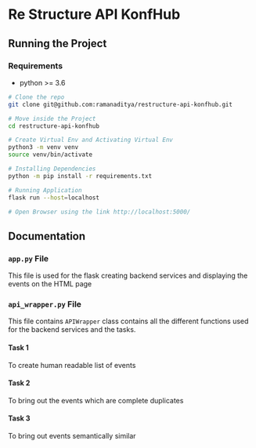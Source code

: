 # Re Structure API KonfHub

## Running the Project

### Requirements 
- python >= 3.6

```bash
# Clone the repo
git clone git@github.com:ramanaditya/restructure-api-konfhub.git

# Move inside the Project
cd restructure-api-konfhub

# Create Virtual Env and Activating Virtual Env
python3 -m venv venv
source venv/bin/activate

# Installing Dependencies
python -m pip install -r requirements.txt

# Running Application
flask run --host=localhost

# Open Browser using the link http://localhost:5000/
```

## Documentation

### `app.py` File
This file is used for the flask creating backend services and displaying the events on the HTML page

### `api_wrapper.py` File
This file contains `APIWrapper` class contains all the different functions used for the backend services and the tasks.

#### Task 1
To create human readable list of events

#### Task 2
To bring out the events which are complete duplicates

#### Task 3
To bring out events semantically similar